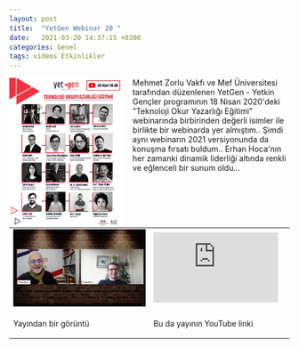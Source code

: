 ```yaml
---
layout: post
title:  "YetGen Webinar 20 "
date:   2021-03-20 14:37:15 +0300
categories: Genel
tags: videos Etkinlikler
---
```


<img align="left" src="/assets/yetgen_210320_poster.jpg" style="width:40%; padding-right:20px"> Mehmet Zorlu Vakfı ve Mef Üniversitesi tarafından düzenlenen YetGen - Yetkin Gençler programının 18 Nisan 2020'deki "Teknoloji Okur Yazarlığı Eğitimi" webinarında birbirinden değerli isimler ile birlikte bir webinarda yer almıştım.. Şimdi aynı webinarın 2021 versiyonunda da konuşma fırsatı buldum.. Erhan Hoca'nın her zamanki dinamik liderliği altında renkli ve eğlenceli bir sunum oldu... 
&nbsp;

<table><tr><td style="width:50%">
<img src="/assets/yetgen_210320_800.jpg">
</td>
<td style="width:50%">
<iframe width="224" height="126" src="https://www.youtube.com/embed/UCOqBGiCtCU?t=10192" frameborder="0" allowfullscreen></iframe></td></tr>
<tr><td style="width:50%; vertical-align:top">
<p>
Yayından bir görüntü 
</p></td>
<td style="width:50%; vertical-align:top">
<p>Bu da yayının YouTube linki</p>
</td></tr> 
</table>
